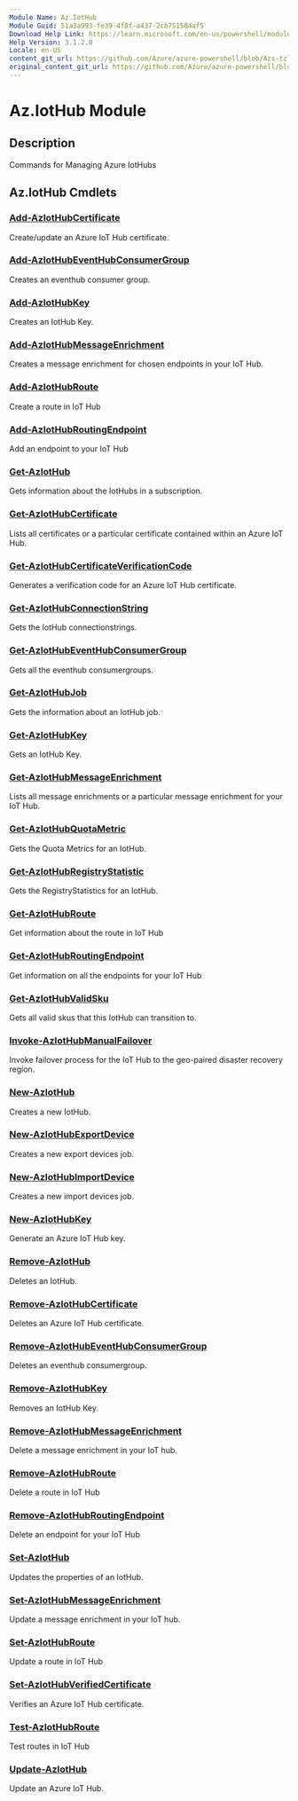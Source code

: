 ```yaml
---
Module Name: Az.IotHub
Module Guid: 51a3a993-fe39-4f8f-a437-2cb751584af5
Download Help Link: https://learn.microsoft.com/en-us/powershell/module/az.iothub
Help Version: 3.1.2.0
Locale: en-US
content_git_url: https://github.com/Azure/azure-powershell/blob/Azs-tzl/src/IotHub/IotHub/help/Az.IotHub.md
original_content_git_url: https://github.com/Azure/azure-powershell/blob/Azs-tzl/src/IotHub/IotHub/help/Az.IotHub.md
---
```


# Az.IotHub Module
## Description
Commands for Managing Azure IotHubs

## Az.IotHub Cmdlets
### [Add-AzIotHubCertificate](Add-AzIotHubCertificate.md)
Create/update an Azure IoT Hub certificate.

### [Add-AzIotHubEventHubConsumerGroup](Add-AzIotHubEventHubConsumerGroup.md)
Creates an eventhub consumer group.

### [Add-AzIotHubKey](Add-AzIotHubKey.md)
Creates an IotHub Key.

### [Add-AzIotHubMessageEnrichment](Add-AzIotHubMessageEnrichment.md)
Creates a message enrichment for chosen endpoints in your IoT Hub.

### [Add-AzIotHubRoute](Add-AzIotHubRoute.md)
Create a route in IoT Hub

### [Add-AzIotHubRoutingEndpoint](Add-AzIotHubRoutingEndpoint.md)
Add an endpoint to your IoT Hub

### [Get-AzIotHub](Get-AzIotHub.md)
Gets information about the IotHubs in a subscription.

### [Get-AzIotHubCertificate](Get-AzIotHubCertificate.md)
Lists all certificates or a particular certificate contained within an Azure IoT Hub.

### [Get-AzIotHubCertificateVerificationCode](Get-AzIotHubCertificateVerificationCode.md)
Generates a verification code for an Azure IoT Hub certificate.

### [Get-AzIotHubConnectionString](Get-AzIotHubConnectionString.md)
Gets the IotHub connectionstrings.

### [Get-AzIotHubEventHubConsumerGroup](Get-AzIotHubEventHubConsumerGroup.md)
Gets all the eventhub consumergroups.

### [Get-AzIotHubJob](Get-AzIotHubJob.md)
Gets the information about an IotHub job.

### [Get-AzIotHubKey](Get-AzIotHubKey.md)
Gets an IotHub Key.

### [Get-AzIotHubMessageEnrichment](Get-AzIotHubMessageEnrichment.md)
Lists all message enrichments or a particular message enrichment for your IoT Hub.

### [Get-AzIotHubQuotaMetric](Get-AzIotHubQuotaMetric.md)
Gets the Quota Metrics for an IotHub.

### [Get-AzIotHubRegistryStatistic](Get-AzIotHubRegistryStatistic.md)
Gets the RegistryStatistics for an IotHub.

### [Get-AzIotHubRoute](Get-AzIotHubRoute.md)
Get information about the route in IoT Hub

### [Get-AzIotHubRoutingEndpoint](Get-AzIotHubRoutingEndpoint.md)
Get information on all the endpoints for your IoT Hub

### [Get-AzIotHubValidSku](Get-AzIotHubValidSku.md)
Gets all valid skus that this IotHub can transition to.

### [Invoke-AzIotHubManualFailover](Invoke-AzIotHubManualFailover.md)
Invoke failover process for the IoT Hub to the geo-paired disaster recovery region.

### [New-AzIotHub](New-AzIotHub.md)
Creates a new IotHub.

### [New-AzIotHubExportDevice](New-AzIotHubExportDevice.md)
Creates a new export devices job.

### [New-AzIotHubImportDevice](New-AzIotHubImportDevice.md)
Creates a new import devices job.

### [New-AzIotHubKey](New-AzIotHubKey.md)
Generate an Azure IoT Hub key.

### [Remove-AzIotHub](Remove-AzIotHub.md)
Deletes an IotHub.

### [Remove-AzIotHubCertificate](Remove-AzIotHubCertificate.md)
Deletes an Azure IoT Hub certificate.

### [Remove-AzIotHubEventHubConsumerGroup](Remove-AzIotHubEventHubConsumerGroup.md)
Deletes an eventhub consumergroup.

### [Remove-AzIotHubKey](Remove-AzIotHubKey.md)
Removes an IotHub Key.

### [Remove-AzIotHubMessageEnrichment](Remove-AzIotHubMessageEnrichment.md)
Delete a message enrichment in your IoT hub.

### [Remove-AzIotHubRoute](Remove-AzIotHubRoute.md)
Delete a route in IoT Hub

### [Remove-AzIotHubRoutingEndpoint](Remove-AzIotHubRoutingEndpoint.md)
Delete an endpoint for your IoT Hub

### [Set-AzIotHub](Set-AzIotHub.md)
Updates the properties of an IotHub.

### [Set-AzIotHubMessageEnrichment](Set-AzIotHubMessageEnrichment.md)
Update a message enrichment in your IoT hub.

### [Set-AzIotHubRoute](Set-AzIotHubRoute.md)
Update a route in IoT Hub

### [Set-AzIotHubVerifiedCertificate](Set-AzIotHubVerifiedCertificate.md)
Verifies an Azure IoT Hub certificate.

### [Test-AzIotHubRoute](Test-AzIotHubRoute.md)
Test routes in IoT Hub

### [Update-AzIotHub](Update-AzIotHub.md)
Update an Azure IoT Hub.

